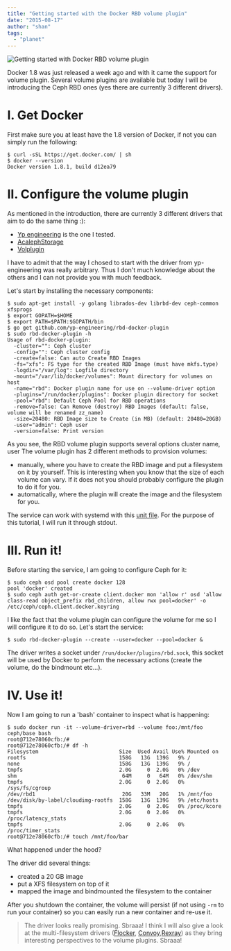 ```yaml
---
title: "Getting started with the Docker RBD volume plugin"
date: "2015-08-17"
author: "shan"
tags: 
  - "planet"
---
```


![Getting started with Docker RBD volume plugin](http://sebastien-han.fr/images/docker-ceph-rbd-volume-plugin.jpg)

Docker 1.8 was just released a week ago and with it came the support for volume plugin. Several volume plugins are available but today I will be introducing the Ceph RBD ones (yes there are currently 3 different drivers).

  
  

# I. Get Docker

First make sure you at least have the 1.8 version of Docker, if not you can simply run the following:

```
$ curl -sSL https://get.docker.com/ | sh
$ docker --version
Docker version 1.8.1, build d12ea79
```

  

# II. Configure the volume plugin

As mentioned in the introduction, there are currently 3 different drivers that aim to do the same thing :):

- [Yp engineering](https://github.com/yp-engineering/rbd-docker-plugin) is the one I tested.
- [AcalephStorage](https://github.com/AcalephStorage/docker-volume-ceph-rbd)
- [Volplugin](https://github.com/contiv/volplugin)

I have to admit that the way I chosed to start with the driver from yp-engineering was really arbitrary. Thus I don't much knowledge about the others and I can not provide you with much feedback.

Let's start by installing the necessary components:

```
$ sudo apt-get install -y golang librados-dev librbd-dev ceph-common xfsprogs
$ export GOPATH=$HOME
$ export PATH=$PATH:$GOPATH/bin
$ go get github.com/yp-engineering/rbd-docker-plugin
$ sudo rbd-docker-plugin -h
Usage of rbd-docker-plugin:
  -cluster="": Ceph cluster
  -config="": Ceph cluster config
  -create=false: Can auto Create RBD Images
  -fs="xfs": FS type for the created RBD Image (must have mkfs.type)
  -logdir="/var/log": Logfile directory
  -mount="/var/lib/docker/volumes": Mount directory for volumes on host
  -name="rbd": Docker plugin name for use on --volume-driver option
  -plugins="/run/docker/plugins": Docker plugin directory for socket
  -pool="rbd": Default Ceph Pool for RBD operations
  -remove=false: Can Remove (destroy) RBD Images (default: false, volume will be renamed zz_name)
  -size=20480: RBD Image size to Create (in MB) (default: 20480=20GB)
  -user="admin": Ceph user
  -version=false: Print version
```

As you see, the RBD volume plugin supports several options cluster name, user The volume plugin has 2 different methods to provision volumes:

- manually, where you have to create the RBD image and put a filesystem on it by yourself. This is interesting when you know that the size of each volume can vary. If it does not you should probably configure the plugin to do it for you.
- automatically, where the plugin will create the image and the filesystem for you.

The service can work with systemd with this [unit file](https://github.com/yp-engineering/rbd-docker-plugin/blob/master/systemd/rbd-docker-plugin.service). For the purpose of this tutorial, I will run it through stdout.

  

# III. Run it!

Before starting the service, I am going to configure Ceph for it:

```
$ sudo ceph osd pool create docker 128
pool 'docker' created
$ sudo ceph auth get-or-create client.docker mon 'allow r' osd 'allow class-read object_prefix rbd_children, allow rwx pool=docker' -o /etc/ceph/ceph.client.docker.keyring
```

I like the fact that the volume plugin can configure the volume for me so I will configure it to do so. Let's start the service:

```
$ sudo rbd-docker-plugin --create --user=docker --pool=docker &
```

The driver writes a socket under `/run/docker/plugins/rbd.sock`, this socket will be used by Docker to perform the necessary actions (create the volume, do the bindmount etc...).

  

# IV. Use it!

Now I am going to run a 'bash' container to inspect what is happening:

```
$ sudo docker run -it --volume-driver=rbd --volume foo:/mnt/foo ceph/base bash
root@712e78060cfb:/#
root@712e78060cfb:/# df -h
Filesystem                          Size  Used Avail Use% Mounted on
rootfs                              158G   13G  139G   9% /
none                                158G   13G  139G   9% /
tmpfs                               2.0G     0  2.0G   0% /dev
shm                                  64M     0   64M   0% /dev/shm
tmpfs                               2.0G     0  2.0G   0% /sys/fs/cgroup
/dev/rbd1                            20G   33M   20G   1% /mnt/foo
/dev/disk/by-label/cloudimg-rootfs  158G   13G  139G   9% /etc/hosts
tmpfs                               2.0G     0  2.0G   0% /proc/kcore
tmpfs                               2.0G     0  2.0G   0% /proc/latency_stats
tmpfs                               2.0G     0  2.0G   0% /proc/timer_stats
root@712e78060cfb:/# touch /mnt/foo/bar
```

What happened under the hood?

The driver did several things:

- created a 20 GB image
- put a XFS filesystem on top of it
- mapped the image and bindmounted the filesystem to the container

After you shutdown the container, the volume will persist (if not using `-rm` to run your container) so you can easily run a new container and re-use it.

  

> The driver looks really promising. Sbraaa! I think I will also give a look at the multi-filesystem drivers ([Flocker](https://github.com/ClusterHQ/flocker), [Convoy](https://github.com/rancher/convoy),[Rexray](https://github.com/emccode/rexray)) as they bring interesting perspectives to the volume plugins. Sbraaa!

